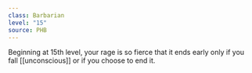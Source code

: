 ```yaml
---
class: Barbarian
level: "15"
source: PHB
---
```


Beginning at 15th level, your rage is so fierce that it ends early only if you fall [[unconscious]] or if you choose to end it.
